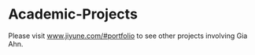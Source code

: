 # Academic-Projects

Please visit www.jiyune.com/#portfolio to see other projects involving Gia Ahn.
